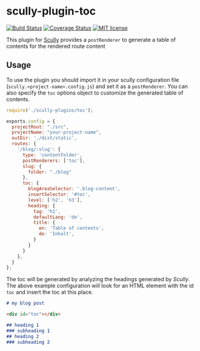 # scully-plugin-toc

[![Build Status](https://travis-ci.org/d-koppenhagen/scully-plugin-toc.svg?branch=master)](https://travis-ci.org/d-koppenhagen/scully-plugin-toc.svg?branch=master)
[![Coverage Status](https://coveralls.io/repos/github/d-koppenhagen/scully-plugin-toc/badge.svg?branch=master)](https://coveralls.io/github/d-koppenhagen/scully-plugin-toc?branch=master)
[![MIT license](http://img.shields.io/badge/license-MIT-brightgreen.svg)](http://opensource.org/licenses/MIT)

This plugin for [Scully](https://github.com/scullyio/scully) provides a `postRenderer` to generate a table of contents for the rendered route content

## Usage

To use the plugin you should import it in your scully configuration file (`scully.<project-name>.config.js`) and set it as a `postRenderer`.
You can also specify the `toc` options object to customize the generated table of contents.

```js
require('./scully-plugins/toc');

exports.config = {
  projectRoot: "./src",
  projectName: "your-project-name",
  outDir: './dist/static',
  routes: {
    '/blog/:slug': {
      type: 'contentFolder',
      postRenderers: ['toc'],
      slug: {
        folder: "./blog"
      },
      toc: {
        blogAreaSelector: '.blog-content',
        insertSelector: '#toc',
        level: ['h2', 'h3'],
        heading: {
          tag: 'h2',
          defaultLang: 'de',
          title: {
            en: 'Table of contents',
            de: 'Inhalt',
          }
        }
      }
    },
  }
};
```

The toc will be generated by analyzing the headings generated by _Scully_.
The above example configuration will look for an HTML element with the id `toc` and insert the toc at this place.

```md
# my blog post

<div id="toc"></div>

## heading 1
### subheading 1
## heading 2
### subheading 2
```




